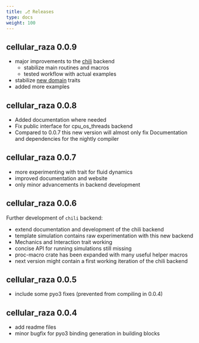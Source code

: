 ```yaml
---
title: ⎇ Releases
type: docs
weight: 100
---
```


## cellular_raza 0.0.9
- major improvements to the [chili](/internals/backends/chili) backend
    - stabilize main routines and macros
    - tested workflow with actual examples
- stabilize [new domain](/docs/cellular_raza_concepts/domain_new) traits
- added more examples

## cellular_raza 0.0.8
- Added documentation where needed
- Fix public interface for cpu_os_threads backend
- Compared to 0.0.7 this new version will almost only fix Documentation and dependencies for the nightly compiler

## cellular_raza 0.0.7
- more experimenting with trait for fluid dynamics
- improved documentation and website
- only minor advancements in backend development

## cellular_raza 0.0.6
Further development of `chili` backend:
- extend documentation and development of the chili backend
- template simulation contains raw experimentation with this new backend
- Mechanics and Interaction trait working
- concise API for running simulations still missing
- proc-macro crate has been expanded with many useful helper macros
- next version might contain a first working iteration of the chili backend

## cellular_raza 0.0.5
- include some pyo3 fixes (prevented from compiling in 0.0.4)

## cellular_raza 0.0.4
- add readme files
- minor bugfix for pyo3 binding generation in building blocks

